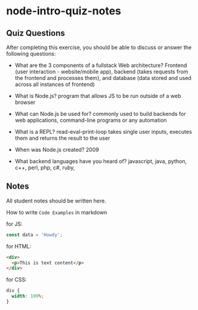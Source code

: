# node-intro-quiz-notes

## Quiz Questions

After completing this exercise, you should be able to discuss or answer the following questions:

- What are the 3 components of a fullstack Web architecture?
  Frontend (user interaction - website/mobile app), backend (takes requests from the frontend and processes them), and database (data stored and used across all instances of frontend)

- What is Node.js?
  program that allows JS to be run outside of a web browser

- What can Node.js be used for?
  commonly used to build backends for web applications, command-line programs or any automation

- What is a REPL?
  read-eval-print-loop
  takes single user inputs, executes them and returns the result to the user

- When was Node.js created?
  2009

- What backend languages have you heard of?
  javascript, java, python, c++, perl, php, c#, ruby,

## Notes

All student notes should be written here.

How to write `Code Examples` in markdown

for JS:

```javascript
const data = 'Howdy';
```

for HTML:

```html
<div>
  <p>This is text content</p>
</div>
```

for CSS:

```css
div {
  width: 100%;
}
```
